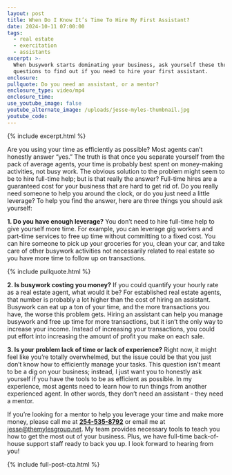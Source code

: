 ```yaml
---
layout: post
title: When Do I Know It’s Time To Hire My First Assistant?
date: 2024-10-11 07:00:00
tags:
  - real estate
  - exercitation
  - assistants
excerpt: >-
  When busywork starts dominating your business, ask yourself these three
  questions to find out if you need to hire your first assistant. 
enclosure:
pullquote: Do you need an assistant, or a mentor?
enclosure_type: video/mp4
enclosure_time:
use_youtube_image: false
youtube_alternate_image: /uploads/jesse-myles-thumbnail.jpg
youtube_code:
---
```

{% include excerpt.html %}

Are you using your time as efficiently as possible? Most agents can’t honestly answer “yes.” The truth is that once you separate yourself from the pack of average agents, your time is probably best spent on money-making activities, not busy work. The obvious solution to the problem might seem to be to hire full-time help; but is that really the answer? Full-time hires are a guaranteed cost for your business that are hard to get rid of. Do you really need someone to help you around the clock, or do you just need a little leverage? To help you find the answer, here are three things you should ask yourself:

**1\. Do you have enough leverage?** You don’t need to hire full-time help to give yourself more time. For example, you can leverage gig workers and part-time services to free up time without committing to a fixed cost. You can hire someone to pick up your groceries for you, clean your car, and take care of other busywork activities not necessarily related to real estate so you have more time to follow up on transactions.

{% include pullquote.html %}

**2\. Is busywork costing you money?** If you could quantify your hourly rate as a real estate agent, what would it be? For established real estate agents, that number is probably a lot higher than the cost of hiring an assistant. Busywork can eat up a ton of your time, and the more transactions you have, the worse this problem gets. Hiring an assistant can help you manage busywork and free up time for more transactions, but it isn’t the only way to increase your income. Instead of increasing your transactions, you could put effort into increasing the amount of profit you make on each sale.

**3\. Is your problem lack of time or lack of experience?** Right now, it might feel like you’re totally overwhelmed, but the issue could be that you just don’t know how to efficiently manage your tasks. This question isn’t meant to be a dig on your business; instead, I just want you to honestly ask yourself if you have the tools to be as efficient as possible. In my experience, most agents need to learn how to run things from another experienced agent. In other words, they don’t need an assistant - they need a mentor.

If you’re looking for a mentor to help you leverage your time and make more money, please call me at [**254-535-8792**](tel:2545358792) or email me at [jesse@themylesgroup.net](mailto:jesse@themylesgroup.net). My team provides necessary tools to teach you how to get the most out of your business. Plus, we have full-time back-of-house support staff ready to back you up. I look forward to hearing from you!

{% include full-post-cta.html %}

&nbsp;